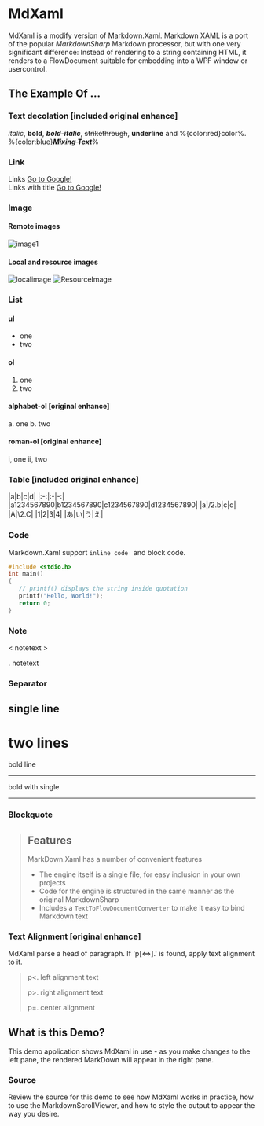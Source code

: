 ﻿# MdXaml #

MdXaml is a modify version of Markdown.Xaml.
Markdown XAML is a port of the popular *MarkdownSharp* Markdown processor, but 
with one very significant difference: Instead of rendering to a string 
containing HTML, it renders to a FlowDocument suitable for embedding into a 
WPF window or usercontrol.


## The Example Of ... ##

### Text decolation [included original enhance] ###
*italic*, **bold**, ***bold-italic***, ~~strikethrough~~, __underline__ and %{color:red}color%.  
%{color:blue}***~~__Mixing Text__~~***%

### Link ###
Links [Go to Google!](https://www.google.com)  
Links with title [Go to Google!](https://www.google.com "google.")

### Image ###
#### Remote images ####
![image1](https://github.com/whistyun/MdXaml/raw/master/docs/img.demo/sc5.png)
#### Local and resource images ####
![localimage](LocalPath.png)
![ResourceImage](Asset/ResourceImage.png)

### List ###
#### ul
* one
* two

#### ol
1. one
2. two
#### alphabet-ol [original enhance]
a. one
b. two

#### roman-ol [original enhance]
i, one
ii, two

### Table [included original enhance] ###
|a|b|c|d|
|:-:|:-|-:|
|a1234567890|b1234567890|c1234567890|d1234567890|
|a|/2.b|c|d|
|A|\2.C|
|1|2|3|4|
|あ|い|う|え|

### Code ###
Markdown.Xaml support ```inline code ``` and block code.
```c
#include <stdio.h>
int main()
{
   // printf() displays the string inside quotation
   printf("Hello, World!");
   return 0;
}
```

### Note ###

< notetext >

<p>. notetext


### Separator ###
single line
 ---
two lines
 ===
bold line
 ***
bold with single
___

### Blockquote ###
> ## Features ##
> MarkDown.Xaml has a number of convenient features
> 
> * The engine itself is a single file, for easy inclusion in your own projects
> * Code for the engine is structured in the same manner as the original MarkdownSharp  
> * Includes a `TextToFlowDocumentConverter` to make it easy to bind Markdown text

### Text Alignment [original enhance] ###
MdXaml parse a head of paragraph. If 'p[<=>].' is found, apply text alignment to it.
> p<. left alignment text
> 
> p>. right alignment text
> 
> p=. center alignment


## What is this Demo? ##

This demo application shows MdXaml in use - as you make changes to the 
left pane, the rendered MarkDown will appear in the right pane.

### Source ###

Review the source for this demo to see how MdXaml works in practice, how to use the MarkdownScrollViewer,
and how to style the output to appear the way you desire.

